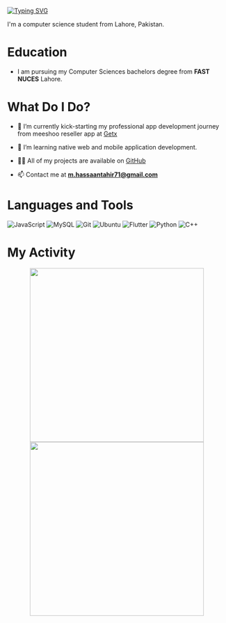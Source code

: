 [![Typing SVG](https://readme-typing-svg.herokuapp.com?color=%237115F7&center=true&lines=Hi+there%2C+I+am+Hassaan+Tahir)](https://git.io/typing-svg)

I'm a computer science student from Lahore, Pakistan.

# Education
- I am pursuing my Computer Sciences bachelors degree from <b>FAST NUCES</b> Lahore.

# What Do I Do?

- 🔭 I’m currently kick-starting my professional app development journey from meeshoo reseller app at [Getx](https://gianteyes.online)

- 🌱 I’m learning native web and mobile application development.

- 👨‍💻 All of my projects are available on [GitHub](https://github.com/Hassaan-T075)

- 📫 Contact me at **m.hassaantahir71@gmail.com**

# Languages and Tools
![JavaScript](https://img.shields.io/badge/-JavaScript-black?style=flat-square&logo=javascript)
![MySQL](https://img.shields.io/badge/-MySQL-black?style=flat-square&logo=mysql)
![Git](https://img.shields.io/badge/-Git-black?style=flat-square&logo=git)
![Ubuntu](https://img.shields.io/badge/Linux-FCC624?style=for-the-badge&logo=linux&logoColor=black)
![Flutter](https://img.shields.io/badge/Flutter-02569B?style=for-the-badge&logo=flutter&logoColor=whit)
![Python](https://img.shields.io/badge/Python-3776AB?style=for-the-badge&logo=python&logoColor=white)
![C++](https://img.shields.io/conan/v/boost?color=yellow&label=c%2B%2B&logo=C%2B%2B&logoColor=black)



# My Activity
<p align = "center">
  <img src = "https://github-readme-stats.vercel.app/api?username=Hassaan-T075&show_icons=true&theme=bear" width = 400>
  <img src = "https://github-readme-streak-stats.herokuapp.com/?user=Hassaan-T075&theme=dark&hide_border=true" width = 400>
</p>
